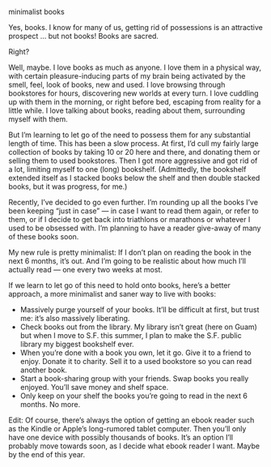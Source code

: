 minimalist books

Yes, books. I know for many of us, getting rid of possessions is an attractive
prospect … but not books! Books are sacred.

Right?

Well, maybe. I love books as much as anyone. I love them in a physical way,
with certain pleasure-inducing parts of my brain being activated by the smell,
feel, look of books, new and used. I love browsing through bookstores for
hours, discovering new worlds at every turn. I love cuddling up with them in
the morning, or right before bed, escaping from reality for a little while. I
love talking about books, reading about them, surrounding myself with them.

But I’m learning to let go of the need to possess them for any substantial
length of time. This has been a slow process. At first, I’d cull my fairly
large collection of books by taking 10 or 20 here and there, and donating them
or selling them to used bookstores. Then I got more aggressive and got rid of a
lot, limiting myself to one (long) bookshelf. (Admittedly, the bookshelf
extended itself as I stacked books below the shelf and then double stacked
books, but it was progress, for me.)

Recently, I’ve decided to go even further. I’m rounding up all the books I’ve
been keeping “just in case” — in case I want to read them again, or refer to
them, or if I decide to get back into triathlons or marathons or whatever I
used to be obsessed with. I’m planning to have a reader give-away of many of
these books soon.

My new rule is pretty minimalist: If I don’t plan on reading the book in the
next 6 months, it’s out. And I’m going to be realistic about how much I’ll
actually read — one every two weeks at most.

If we learn to let go of this need to hold onto books, here’s a better
approach, a more minimalist and saner way to live with books:

* Massively purge yourself of your books. It’ll be difficult at first, but trust me: it’s also massively liberating.
* Check books out from the library. My library isn’t great (here on Guam) but when I move to S.F. this summer, I plan to make the S.F. public library my biggest bookshelf ever.
* When you’re done with a book you own, let it go. Give it to a friend to enjoy. Donate it to charity. Sell it to a used bookstore so you can read another book.
* Start a book-sharing group with your friends. Swap books you really enjoyed. You’ll save money and shelf space.
* Only keep on your shelf the books you’re going to read in the next 6 months. No more.

Edit: Of course, there’s always the option of getting an ebook reader such as
the Kindle or Apple’s long-rumored tablet computer. Then you’ll only have one
device with possibly thousands of books. It’s an option I’ll probably move
towards soon, as I decide what ebook reader I want. Maybe by the end of this
year.
